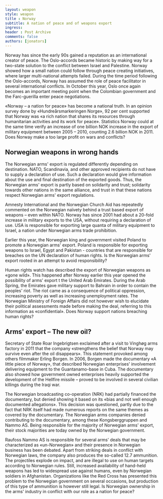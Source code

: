 ```yaml
---
layout: weapon
style: weapon
title : Norway
subtitle: A nation of peace and of weapons export
ingress: 
header : Post Archive
comments: false
authors: [jonators]
---
```


Norway has since the early 90s gained a reputation as an international creator of peace. The Oslo-accords became historic by making way for a two-state solution to the conflict between Israel and Palestine. Norway showed how a small nation could follow through peace creating initiatives, where larger multi-national attempts failed. During the time period following the Oslo-accords, Norway has assumed the role of peace facilitator in several international conflicts. In October this year, Oslo once again becomes an important meeting point when the Colombian government and the Farc-guerilla enter peace negotiations.

«Norway – a nation for peace» has become a national truth. In an opinion survey done by «Hundreårsmarkeringen Norge», 92 per cent supported that Norway was «a rich nation that shares its resources through humanitarian activities and its work for peace». Statistics Norway could at the same time verify an increase of one billion NOK increase in the export of military equipment between 2005 – 2010, counting 2.6 billion NOK in 2011. Does Norway make a too large profit on wars and conflicts?

## Norwegian weapons in wrong hands

The Norwegian arms' export is regulated differently depending on destination. NATO, Scandinavia, and other approved recipients do not have to supply a declaration of use. Such a declaration would give information about the use and final destination of the exported goods. Thus, the Norwegian arms' export is partly based on solidarity and trust; solidarity towards other nations in the same alliance, and trust in that these nations respect Norwegian arms' export regulations.

Amnesty International and the Norwegian Church Aid has repeatedly commented on the Norwegian naïvety behind a trust based export of weapons – even within NATO. Norway has since 2001 had about a 20-fold increase in military exports to the USA, without requiring a declaration of use. USA is responsible for exporting large quanta of military equipment to Israel, a nation under Norwegian arms trade prohibition.

Earlier this year, the Norwegian king and government visited Poland to promote a Norwegian arms' export. Poland is responsible for exporting weapons to Israel, Egypt and Pakistan - countries that are responsible for breaches on the UN declaration of human rights. Is the Norwegian arms' export rooted in an attempt to avoid responsibility?

Human rights watch has described the export of Norwegian weapons as «gone wild». This happened after Norway earlier this year opened the possibility of arms' export t  the United Arab Emirates. During the Arab Spring, the
Emirates gave military support to Bahrain in order to contain the peoples' riot. The riot came as a consequence of political oppression, increasing poverty as well as increasing unemployment rates. The Norwegian Ministry of Foreign Affairs did not however wish to elucidate their political assessments made before making the deal, referring to this information as «confidential». Does Norway support nations breaching human rights?

## Arms' export – The new oil?

Secretary of State Roar Ingebrigtsen exclaimed after a visit to Vinghøg arms factory in 2011 that the company «strengthens the belief that Norway may survive even after the oil disappears». This statement provoked among others filmmaker Erling Borgen. In 2006, Borgen made the documentary «A little piece of Norway», that described Norwegian enterprises' involvement delivering equipment to the Guantanamo-base in Cuba. The documentary also showed how government owned enterprises heavily supported the development of the Hellfire missile – proved to be involved in several civilian killings during the Iraqi
war.

The Norwegian broadcasting co-operation (NRK) had partially financed the documentary, but denied showing it based on its «bias and not well enough documented allegations». This decision was questioned, partly due to the fact that NRK itself had made numerous reports on the same themes as covered by the documentary. The Norwegian arms companies denied contributing to the documentary, among these Kongsberggruppen and Nammo AS. Being responsible for the majority of Norwegian arms' export, their stock majorities are today owned by the Norwegian government.

Raufoss Nammo AS is responsible for several arms' deals that may be characterized as «un-Norwegian» and their presence in Norwegian business has been debated. Apart from striking deals in conflict with Norwegian laws, the company also produces the so-called 12.7 ammunition. The projectiles explode on impact, and are illegal to use on human targets according to Norwegian rules. Still, increased availability of hand-held weapons has led to widespread use against humans, even by Norwegian soldiers in Afghanistan. Organizations like the Red Cross has presented this problem to the Norwegian government on several occasions, but production of this type of ammunition is however still legal. Is Norwegian ownership in the arms' industry in conflict with our role as a nation for peace?